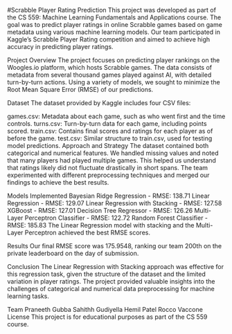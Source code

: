 #Scrabble Player Rating Prediction
This project was developed as part of the CS 559: Machine Learning Fundamentals and Applications course. The goal was to predict player ratings in online Scrabble games based on game metadata using various machine learning models. Our team participated in Kaggle’s Scrabble Player Rating competition and aimed to achieve high accuracy in predicting player ratings.

Project Overview
The project focuses on predicting player rankings on the Woogles.io platform, which hosts Scrabble games. The data consists of metadata from several thousand games played against AI, with detailed turn-by-turn actions. Using a variety of models, we sought to minimize the Root Mean Square Error (RMSE) of our predictions.

Dataset
The dataset provided by Kaggle includes four CSV files:

games.csv: Metadata about each game, such as who went first and the time controls.
turns.csv: Turn-by-turn data for each game, including points scored.
train.csv: Contains final scores and ratings for each player as of before the game.
test.csv: Similar structure to train.csv, used for testing model predictions.
Approach and Strategy
The dataset contained both categorical and numerical features. We handled missing values and noted that many players had played multiple games. This helped us understand that ratings likely did not fluctuate drastically in short spans. The team experimented with different preprocessing techniques and merged our findings to achieve the best results.

Models Implemented
Bayesian Ridge Regression - RMSE: 138.71
Linear Regression - RMSE: 129.07
Linear Regression with Stacking - RMSE: 127.58
XGBoost - RMSE: 127.01
Decision Tree Regressor - RMSE: 126.26
Multi-Layer Perceptron Classifier - RMSE: 122.72
Random Forest Classifier - RMSE: 185.83
The Linear Regression model with stacking and the Multi-Layer Perceptron achieved the best RMSE scores.

Results
Our final RMSE score was 175.9548, ranking our team 200th on the private leaderboard on the day of submission.

Conclusion
The Linear Regression with Stacking approach was effective for this regression task, given the structure of the dataset and the limited variation in player ratings. The project provided valuable insights into the challenges of categorical and numerical data preprocessing for machine learning tasks.

Team
Praneeth Gubba
Sahithh Gudiyella
Hemil Patel
Rocco Vaccone
License
This project is for educational purposes as part of the CS 559 course.

